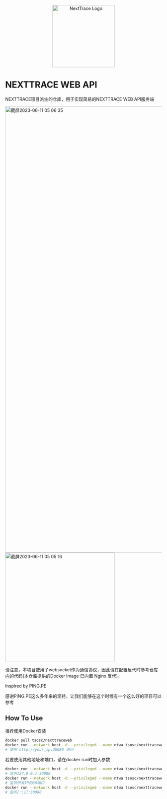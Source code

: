<div align="center">

<img src="https://github.com/sjlleo/nexttrace/raw/main/asset/logo.png" height="200px" alt="NextTrace Logo"/>

</div>

# NEXTTRACE WEB API

NEXTTRACE项目派生的仓库，用于实现简易的NEXTTRACE WEB API服务端

<img width="1436" alt="截屏2023-06-11 05 06 35" src="https://github.com/tsosunchia/nexttracewebapi/assets/59512455/a2a4cbdd-5e0c-401a-ac02-bbccf463c013">
<img width="352" alt="截屏2023-06-11 05 05 16" src="https://github.com/tsosunchia/nexttracewebapi/assets/59512455/f36924d1-37f8-4eca-bb6c-41800283c628">

请注意，本项目使用了websocket作为通信协议，因此请在配置反代时参考仓库内的代码(本仓库提供的Docker Image 已内置 Nginx 反代)。

Inspired by PING.PE

感谢PING.PE这么多年来的坚持，让我们能够在这个时候有一个这么好的项目可以参考

## How To Use

推荐使用Docker安装
```bash
docker pull tsosc/nexttraceweb
docker run --network host -d --privileged --name ntwa tsosc/nexttraceweb
# 使用 http://your_ip:30080 访问
```
若要使用其他地址和端口，请在docker run时加入参数
```bash
docker run --network host -d --privileged --name ntwa tsosc/nexttraceweb 127.0.0.1:30080
# 监听127.0.0.1:30080
docker run --network host -d --privileged --name ntwa tsosc/nexttraceweb 80
# 监听所有IP的80端口
docker run --network host -d --privileged --name ntwa tsosc/nexttraceweb [::1]:30080
# 监听[::1]:30080
```

